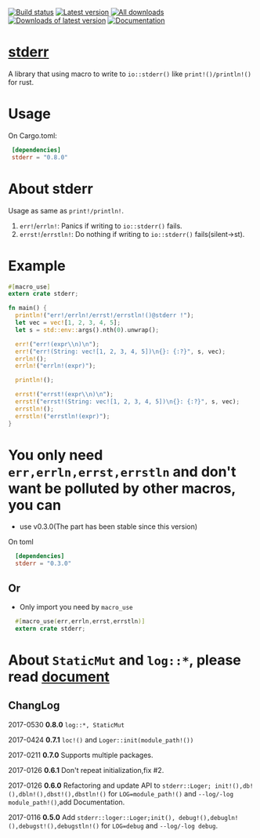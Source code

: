 [![Build status](https://travis-ci.org/biluohc/stderr.svg?branch=master)](https://github.com/biluohc/stderr)
[![Latest version](https://img.shields.io/crates/v/stderr.svg)](https://crates.io/crates/stderr)
[![All downloads](https://img.shields.io/crates/d/stderr.svg)](https://crates.io/crates/stderr)
[![Downloads of latest version](https://img.shields.io/crates/dv/stderr.svg)](https://crates.io/crates/stderr)
[![Documentation](https://docs.rs/stderr/badge.svg)](https://docs.rs/stderr)

# [stderr](https://github.com/biluohc/stderr)
  A library that using macro to write to `io::stderr()` like `print!()/println!()` for rust.

# Usage

 On Cargo.toml:

 ```toml
  [dependencies]
  stderr = "0.8.0"
 ```

# About stderr
Usage as same as `print!/println!`.

1. `err!`/`errln!`: Panics if writing to `io::stderr()` fails.
2. `errst!`/`errstln!`: Do nothing if writing to `io::stderr()` fails(silent->st).


# Example

```Rust
#[macro_use]
extern crate stderr;

fn main() {
  println!("err!/errln!/errst!/errstln!()@stderr !");
  let vec = vec![1, 2, 3, 4, 5];
  let s = std::env::args().nth(0).unwrap();

  err!("err!(expr\\n)\n");
  err!("err!(String: vec![1, 2, 3, 4, 5])\n{}: {:?}", s, vec);
  errln!();
  errln!("errln!(expr)");

  println!();

  errst!("errst!(expr\\n)\n");
  errst!("errst!(String: vec![1, 2, 3, 4, 5])\n{}: {:?}", s, vec);
  errstln!();
  errstln!("errstln!(expr)");
}
```
# You only need `err,errln,errst,errstln` and don't want be polluted by other macros, you can
* use v0.3.0(The part has been stable since this version)

On toml

```toml
  [dependencies]
  stderr = "0.3.0"
```

## Or

* Only import you need by `macro_use`

```rust
  #[macro_use(err,errln,errst,errstln)]
  extern crate stderr;
```

# About `StaticMut` and `log::*`, please read [document](https://docs.rs/stderr)

## ChangLog
2017-0530 **0.8.0** `log::*, StaticMut`

2017-0424 **0.7.1** `loc!()` and `Loger::init(module_path!())`

2017-0211 **0.7.0** Supports multiple packages.

2017-0126 **0.6.1** Don't repeat initialization,fix #2.

2017-0126 **0.6.0** Refactoring and update API to `stderr::Loger; init!(),db!(),dbln!(),dbst!(),dbstln!()` for `LOG=module_path!()` and `--log/-log module_path!()`,add Documentation.

2017-0116 __0.5.0__ Add `stderr::loger::Loger;init(), debug!(),debugln!(),debugst!(),debugstln!()` for `LOG=debug` and `--log/-log debug`.

